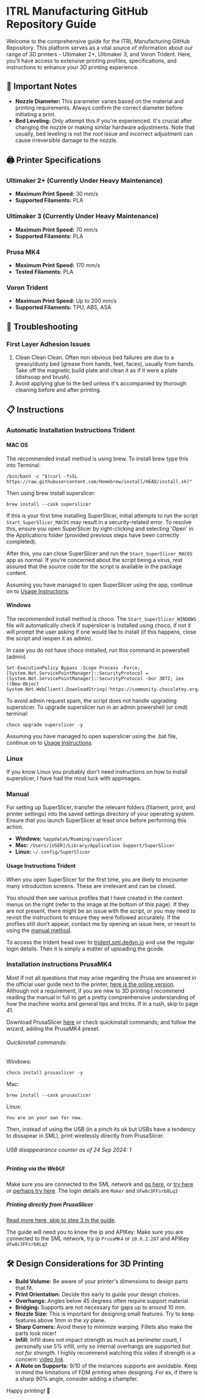 # ITRL Manufacturing GitHub Repository Guide

Welcome to the comprehensive guide for the ITRL Manufacturing GitHub Repository. This platform serves as a vital source of information about our range of 3D printers - Ultimaker 2+, Ultimaker 3, and Voron Trident. Here, you'll have access to extensive printing profiles, specifications, and instructions to enhance your 3D printing experience.

## 📝 Important Notes

- **Nozzle Diameter:** This parameter varies based on the material and printing requirements. Always confirm the correct diameter before initiating a print.
- **Bed Leveling:** Only attempt this if you're experienced. It's crucial after changing the nozzle or making similar hardware adjustments. Note that usually, bed leveling is not the root issue and incorrect adjustment can cause irreversible damage to the nozzle.

## 🖨️ Printer Specifications

### Ultimaker 2+ (Currently Under Heavy Maintenance)
- **Maximum Print Speed:** 30 mm/s
- **Supported Filaments:** PLA

### Ultimaker 3 (Currently Under Heavy Maintenance)
- **Maximum Print Speed:** 70 mm/s
- **Supported Filaments:** PLA

### Prusa MK4
- **Maximum Print Speed:** 170 mm/s
- **Tested Filaments:** PLA

### Voron Trident
- **Maximum Print Speed:** Up to 200 mm/s
- **Supported Filaments:** TPU, ABS, ASA

## 🔧 Troubleshooting

### First Layer Adhesion Issues
1. Clean Clean Clean. Often non obvious bed failures are due to a greasy/dusty bed (grease from hands, feet, faces), usually from hands. 
Take off the magnetic build plate and clean it as if it were a plate (dishsoap and brush). 
2. Avoid applying glue to the bed unless it's accompanied by thorough cleaning before and after printing.

## 📋 Instructions

### Automatic Installation Instructions Trident 
#### MAC OS
The recommended install method is using brew. To install brew type this into Terminal:
```console
/bin/bash -c "$(curl -fsSL https://raw.githubusercontent.com/Homebrew/install/HEAD/install.sh)"
```
Then using brew install superslicer:
```console
brew install --cask superslicer 
```
If this is your first time installing SuperSlicer, initial attempts to run the script `Start_SuperSlicer_MACOS` may result in a security-related error. To resolve this, ensure you open SuperSlicer by right-clicking and selecting 'Open' in the Applications folder (provided previous steps have been correctly completed). 

After this, you can close SuperSlicer and run the `Start_SuperSlicer_MACOS` app as normal. If you're concerned about the script being a virus, rest assured that the source code for the script is available in the package content.

Assuming you have managed to open SuperSlicer using the app, continue on to [Usage Instructions](#Usage-Instructions-Trident).

#### Windows
The recommended install method is choco. The `Start_SuperSlicer_WINDOWS` file will automatically check if superslicer is installed using choco, if not it will prompt the user asking if one would like to install (if this happens, close the script and reopen it as admin). 

In case you do not have choco installed, run this command in powershell (admin)
```
Set-ExecutionPolicy Bypass -Scope Process -Force; [System.Net.ServicePointManager]::SecurityProtocol = [System.Net.ServicePointManager]::SecurityProtocol -bor 3072; iex ((New-Object System.Net.WebClient).DownloadString('https://community.chocolatey.org/install.ps1'))
```
To avoid admin request spam, the script does not handle upgrading superslicer. To upgrade superslicer run in an admin powershell (or cmd) terminal:
```
choco upgrade superslicer -y
```

Assuming you have managed to open superslicer using the .bat file, continue on to [Usage Instructions](#Usage-Instructions-Trident).

### Linux
If you know Linux you probably don't need instructions on how to install superslicer, I have had the most luck with appimages. 

### Manual
For setting up SuperSlicer, transfer the relevant folders (filament, print, and printer settings) into the saved settings directory of your operating system. Ensure that you launch SuperSlicer at least once before performing this action.

- **Windows:** `%appdata%/Roaming/superslicer`
- **Mac:** `/Users/[USER]/Library/Application Support/SuperSlicer`
- **Linux:** `~/.config/SuperSlicer`

#### Usage Instructions Trident
When you open SuperSlicer for the first time, you are likely to encounter many introduction screens. These are irrelevant and can be closed. 

You should then see various profiles that I have created in the context menus on the right (refer to the image at the bottom of this page). If they are not present, there might be an issue with the script, or you may need to revisit the instructions to ensure they were followed accurately. If the profiles still don't appear, contact me by opening an issue here, or resort to using the [manual method](#manual). 

To access the trident head over to [trident.sml.dedyn.io](https://trident.sml.dedyn.io) and use the regular login details. Then it is simply a matter of uploading the gcode.

### Installation instructions PrusaMK4
Most if not all questions that may arise regarding the Prusa are answered in the official user guide next to the printer, [here is the online version](https://www.prusa3d.com/downloads/manual/prusa3d_manual_MK4_MK39_103_en.pdf#page=41). Although not a requirement, if you are new to 3D printing I recommend reading the manual in full to get a pretty comprenhensive understanding of how the machine works and general tips and tricks. If in a rush, skip to page 41.

Download PrusaSlicer [here](https://www.prusa3d.com/en/page/prusaslicer_424/) or check quickinstall commands; and follow the wizard, adding the PrusaMK4 preset.

###### Quickinstall commands:
Windows: 
```
choco install prusaslicer -y
```
Mac:
```
brew install --cask prusaslicer
```
Linux:
```
You are on your own for now.
```

Then, instead of using the USB (in a pinch its ok but USBs have a tendency to dissapear in SML), print wirelessly directly from PrusaSlicer. 

###### USB disappearance counter as of 24 Sep 2024: 1 

##### Printing via the WebUI
Make sure you are connected to the SML network and [go here](http://10.0.2.207), or [try here](http://PrusaMK4.local) or [perhaps try here](http://PrusaMK4). The login details are ```Maker``` and ```UFw8c3FFsrb8Lq3```
##### Printing directly from PrusaSlicer
[Read more here, skip to step 3 in the guide](https://help.prusa3d.com/guide/sending-files-from-prusaslicer-to-prusalink_222961). 

The guide will need you to know the ip and APIKey: Make sure you are connected to the SML network, try ip ```PrusaMK4``` or ```10.0.2.207``` and APIKey ```UFw8c3FFsrb8Lq3```

## 🛠️ Design Considerations for 3D Printing

- **Build Volume:** Be aware of your printer's dimensions to design parts that fit.
- **Print Orientation:** Decide this early to guide your design choices.
- **Overhangs:** Angles below 45 degrees often require support material.
- **Bridging:** Supports are not necessary for gaps up to around 10 mm.
- **Nozzle Size:** This is important for designing small features. Try to keep features above 1mm in the xy plane.
- **Sharp Corners:** Avoid these to minimize warping. Fillets also make the parts look nicer!
- **Infill:** Infill does not impact strength as much as perimeter count, I personally use 5% infill, only so internal overhangs are supported *but not for strength*. I highly recommend watching this video if strength is a concern: [video link](https://www.youtube.com/watch?v=AmEaNAwFSfI)
- **A Note on Supports:** 9/10 of the instances supports are avoidable. Keep in mind the limitations of FDM printing when designing. For ex, if there is a sharp 90% angle, consider adding a champfer. 

Happy printing! 🎉

